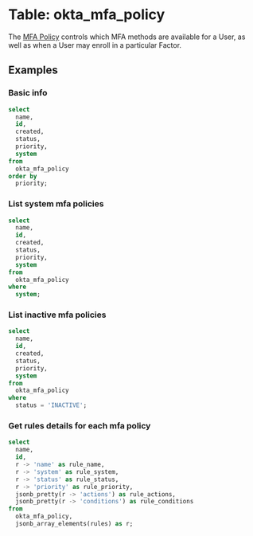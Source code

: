 # Table: okta_mfa_policy

The [MFA Policy](https://developer.okta.com/docs/reference/api/policy/#multifactor-mfa-enrollment-policy) controls which MFA methods are 
available for a User, as well as when a User may enroll in a particular Factor.

## Examples

### Basic info

```sql
select
  name,
  id,
  created,
  status,
  priority,
  system
from
  okta_mfa_policy
order by
  priority;
```

### List system mfa policies

```sql
select
  name,
  id,
  created,
  status,
  priority,
  system
from
  okta_mfa_policy
where
  system;
```

### List inactive mfa policies

```sql
select
  name,
  id,
  created,
  status,
  priority,
  system
from
  okta_mfa_policy
where
  status = 'INACTIVE';
```

### Get rules details for each mfa policy

```sql
select
  name,
  id,
  r -> 'name' as rule_name,
  r -> 'system' as rule_system,
  r -> 'status' as rule_status,
  r -> 'priority' as rule_priority,
  jsonb_pretty(r -> 'actions') as rule_actions,
  jsonb_pretty(r -> 'conditions') as rule_conditions
from
  okta_mfa_policy,
  jsonb_array_elements(rules) as r;
```
